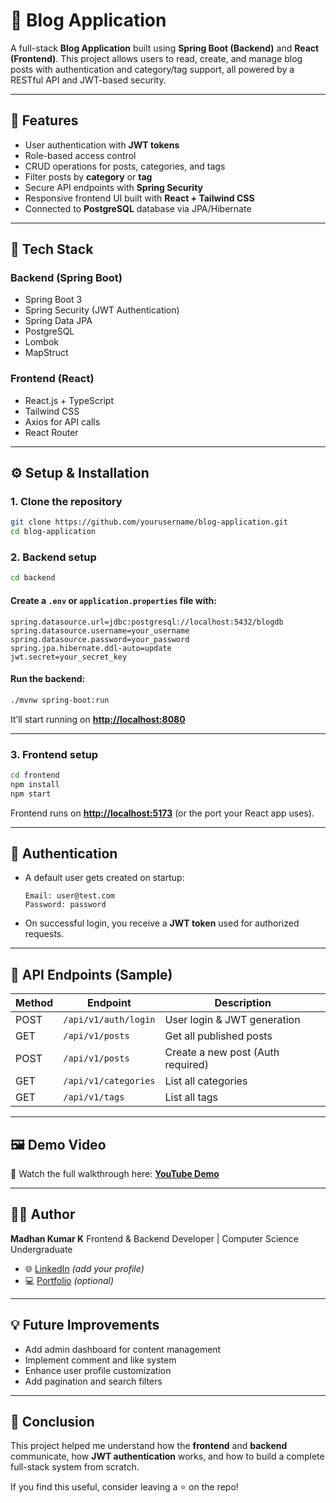 # 📝 Blog Application

A full-stack **Blog Application** built using **Spring Boot (Backend)** and **React (Frontend)**.
This project allows users to read, create, and manage blog posts with authentication and category/tag support, all powered by a RESTful API and JWT-based security.

---

## 🚀 Features

* User authentication with **JWT tokens**
* Role-based access control
* CRUD operations for posts, categories, and tags
* Filter posts by **category** or **tag**
* Secure API endpoints with **Spring Security**
* Responsive frontend UI built with **React + Tailwind CSS**
* Connected to **PostgreSQL** database via JPA/Hibernate

---

## 🧠 Tech Stack

### **Backend (Spring Boot)**

* Spring Boot 3
* Spring Security (JWT Authentication)
* Spring Data JPA
* PostgreSQL
* Lombok
* MapStruct

### **Frontend (React)**

* React.js + TypeScript
* Tailwind CSS
* Axios for API calls
* React Router

---

## ⚙️ Setup & Installation

### 1. **Clone the repository**

```bash
git clone https://github.com/yourusername/blog-application.git
cd blog-application
```

### 2. **Backend setup**

```bash
cd backend
```

#### Create a `.env` or `application.properties` file with:

```
spring.datasource.url=jdbc:postgresql://localhost:5432/blogdb
spring.datasource.username=your_username
spring.datasource.password=your_password
spring.jpa.hibernate.ddl-auto=update
jwt.secret=your_secret_key
```

#### Run the backend:

```bash
./mvnw spring-boot:run
```

It’ll start running on **[http://localhost:8080](http://localhost:8080)**

---

### 3. **Frontend setup**

```bash
cd frontend
npm install
npm start
```

Frontend runs on **[http://localhost:5173](http://localhost:5173)** (or the port your React app uses).

---

## 🔐 Authentication

* A default user gets created on startup:

  ```
  Email: user@test.com
  Password: password
  ```
* On successful login, you receive a **JWT token** used for authorized requests.

---

## 🧩 API Endpoints (Sample)

| Method | Endpoint             | Description                       |
| ------ | -------------------- | --------------------------------- |
| POST   | `/api/v1/auth/login` | User login & JWT generation       |
| GET    | `/api/v1/posts`      | Get all published posts           |
| POST   | `/api/v1/posts`      | Create a new post (Auth required) |
| GET    | `/api/v1/categories` | List all categories               |
| GET    | `/api/v1/tags`       | List all tags                     |

---

## 🖼️ Demo Video

🎥 Watch the full walkthrough here:
[**YouTube Demo**](https://youtu.be/Gd6AQsthXNY?si=uDpRd-loTAphv2RD)

---

## 🧑‍💻 Author

**Madhan Kumar K**
Frontend & Backend Developer | Computer Science Undergraduate

* 🌐 [LinkedIn]([https://www.linkedin.com/](https://www.linkedin.com/in/madhankumar-karthikeyan/)) *(add your profile)*
* 💻 [Portfolio]([https://your-portfolio-link.com](https://madhannmady.github.io/Responsive-Portfolio/)) *(optional)*

---

## 💡 Future Improvements

* Add admin dashboard for content management
* Implement comment and like system
* Enhance user profile customization
* Add pagination and search filters

---

## 🏁 Conclusion

This project helped me understand how the **frontend** and **backend** communicate, how **JWT authentication** works, and how to build a complete full-stack system from scratch.

If you find this useful, consider leaving a ⭐ on the repo!
